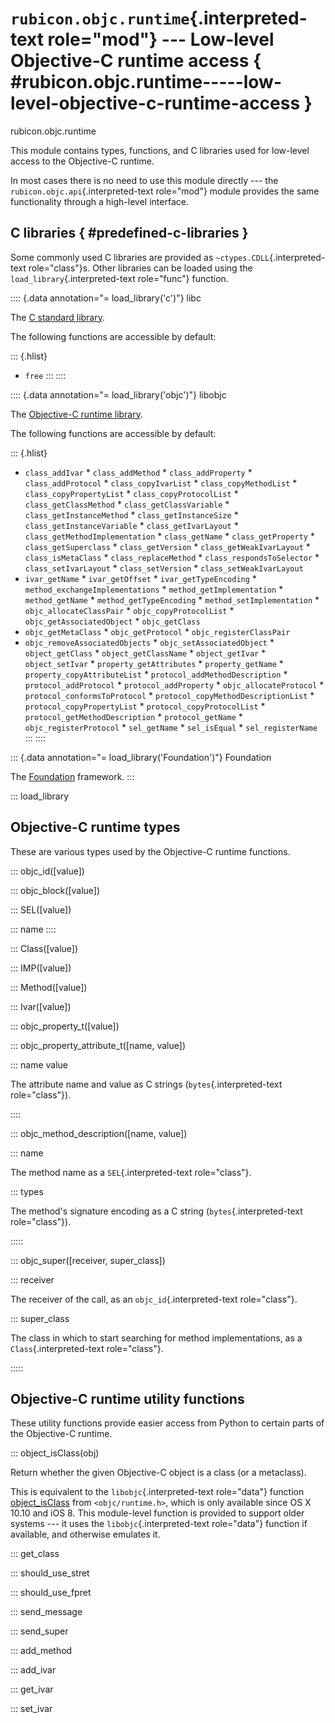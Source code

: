 # `rubicon.objc.runtime`{.interpreted-text role="mod"} --- Low-level Objective-C runtime access { #rubicon.objc.runtime-----low-level-objective-c-runtime-access }

rubicon.objc.runtime

This module contains types, functions, and C libraries used for
low-level access to the Objective-C runtime.

In most cases there is no need to use this module directly --- the
`rubicon.objc.api`{.interpreted-text role="mod"} module provides the
same functionality through a high-level interface.

## C libraries { #predefined-c-libraries }

Some commonly used C libraries are provided as
`~ctypes.CDLL`{.interpreted-text role="class"}s. Other libraries can be
loaded using the `load_library`{.interpreted-text role="func"} function.

:::: {.data annotation="= load_library('c')"}
libc

The [C standard library](https://en.cppreference.com/w/c).

The following functions are accessible by default:

::: {.hlist}
* `free`
:::
::::

:::: {.data annotation="= load_library('objc')"}
libobjc

The [Objective-C runtime
library](https://developer.apple.com/documentation/objectivec).

The following functions are accessible by default:

::: {.hlist}
* `class_addIvar` * `class_addMethod` * `class_addProperty` *
`class_addProtocol` * `class_copyIvarList` * `class_copyMethodList` *
`class_copyPropertyList` * `class_copyProtocolList` *
`class_getClassMethod` * `class_getClassVariable` *
`class_getInstanceMethod` * `class_getInstanceSize` *
`class_getInstanceVariable` * `class_getIvarLayout` *
`class_getMethodImplementation` * `class_getName` *
`class_getProperty` * `class_getSuperclass` * `class_getVersion` *
`class_getWeakIvarLayout` * `class_isMetaClass` *
`class_replaceMethod` * `class_respondsToSelector` *
`class_setIvarLayout` * `class_setVersion` * `class_setWeakIvarLayout`
* `ivar_getName` * `ivar_getOffset` * `ivar_getTypeEncoding` *
`method_exchangeImplementations` * `method_getImplementation` *
`method_getName` * `method_getTypeEncoding` *
`method_setImplementation` * `objc_allocateClassPair` *
`objc_copyProtocolList` * `objc_getAssociatedObject` * `objc_getClass`
* `objc_getMetaClass` * `objc_getProtocol` * `objc_registerClassPair`
* `objc_removeAssociatedObjects` * `objc_setAssociatedObject` *
`object_getClass` * `object_getClassName` * `object_getIvar` *
`object_setIvar` * `property_getAttributes` * `property_getName` *
`property_copyAttributeList` * `protocol_addMethodDescription` *
`protocol_addProtocol` * `protocol_addProperty` *
`objc_allocateProtocol` * `protocol_conformsToProtocol` *
`protocol_copyMethodDescriptionList` * `protocol_copyPropertyList` *
`protocol_copyProtocolList` * `protocol_getMethodDescription` *
`protocol_getName` * `objc_registerProtocol` * `sel_getName` *
`sel_isEqual` * `sel_registerName`
:::
::::

::: {.data annotation="= load_library('Foundation')"}
Foundation

The [Foundation](https://developer.apple.com/documentation/foundation)
framework.
:::

::: load_library <!-- TODO: function -->

## Objective-C runtime types

These are various types used by the Objective-C runtime functions.

::: objc_id([value]) <!-- TODO: class -->

::: objc_block([value]) <!-- TODO: class -->

::: SEL([value]) <!-- TODO: class -->

::: name <!-- TODO: attribute -->
::::

::: Class([value]) <!-- TODO: class -->

::: IMP([value]) <!-- TODO: class -->

::: Method([value]) <!-- TODO: class -->

::: Ivar([value]) <!-- TODO: class -->

::: objc_property_t([value]) <!-- TODO: class -->

::: objc_property_attribute_t([name, value]) <!-- TODO: class -->

::: name value <!-- TODO: attribute -->
<!-- TODO: Doc notes -->
The attribute name and value as C strings (`bytes`{.interpreted-text
role="class"}).

::::

::: objc_method_description([name, value]) <!-- TODO: class -->

::: name <!-- TODO: attribute -->
<!-- TODO: Doc notes -->
The method name as a `SEL`{.interpreted-text role="class"}.


::: types <!-- TODO: attribute -->
<!-- TODO: Doc notes -->
The method's signature encoding as a C string (`bytes`{.interpreted-text
role="class"}).

:::::

::: objc_super([receiver, super_class]) <!-- TODO: class -->

::: receiver <!-- TODO: attribute -->
<!-- TODO: Doc notes -->
The receiver of the call, as an `objc_id`{.interpreted-text
role="class"}.


::: super_class <!-- TODO: attribute -->
<!-- TODO: Doc notes -->
The class in which to start searching for method implementations, as a
`Class`{.interpreted-text role="class"}.

:::::

## Objective-C runtime utility functions

These utility functions provide easier access from Python to certain
parts of the Objective-C runtime.

::: object_isClass(obj) <!-- TODO: function -->
<!-- TODO: Doc notes -->
Return whether the given Objective-C object is a class (or a metaclass).

This is equivalent to the `libobjc`{.interpreted-text role="data"}
function
[object_isClass](https://developer.apple.com/documentation/objectivec/1418659-object_isclass?language=objc)
from `<objc/runtime.h>`, which is only available since OS X 10.10 and
iOS 8. This module-level function is provided to support older systems
--- it uses the `libobjc`{.interpreted-text role="data"} function if
available, and otherwise emulates it.


::: get_class <!-- TODO: function -->

::: should_use_stret <!-- TODO: function -->

::: should_use_fpret <!-- TODO: function -->

::: send_message <!-- TODO: function -->

::: send_super <!-- TODO: function -->

::: add_method <!-- TODO: function -->

::: add_ivar <!-- TODO: function -->

::: get_ivar <!-- TODO: function -->

::: set_ivar <!-- TODO: function -->
